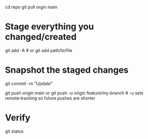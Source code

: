 cd repo
git pull orgin main
# Stage everything you changed/created
git add -A                      # or git add path/to/file

# Snapshot the staged changes
git commit -m "Update"

git push origin main
or 
git push -u origin feature/my-branch   # -u sets remote‑tracking so future pushes are shorter

# Verify
git status
